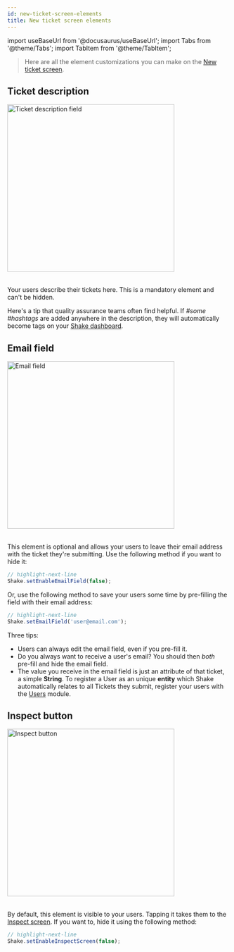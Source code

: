 ```yaml
---
id: new-ticket-screen-elements
title: New ticket screen elements
---
```

import useBaseUrl from '@docusaurus/useBaseUrl';
import Tabs from '@theme/Tabs';
import TabItem from '@theme/TabItem';

>Here are all the element customizations you can make on the [New ticket screen](react/shake-ui/new-ticket-screen.md).

## Ticket description

<table class="media-container media-container-highlighted mt-40 mb-40 pt-80">
<img
  alt="Ticket description field"
  width="380"
  src={useBaseUrl('img/element-description@2x.png')}
/>
</table>

Your users describe their tickets here. This is a mandatory element and can't be hidden.

Here's a tip that quality assurance teams often find helpful. If *#some #hashtags* are added anywhere in the description,
they will automatically become <span class="tag-button pink-tag-button">tags</span> on your [Shake dashboard](https://app.shakebugs.com/).


## Email field

<table class="media-container media-container-highlighted mt-40 mb-40">
<img
  alt="Email field"
  width="380"
  src={useBaseUrl('img/element-email@2x.png')}
/>
</table>

This element is optional and allows your users to leave their email address with the ticket they're submitting.
Use the following method if you want to hide it:

```javascript title="App.js"
// highlight-next-line
Shake.setEnableEmailField(false);
```

Or, use the following method to save your users some time by pre-filling the field with their email address:

```javascript title="App.js"
// highlight-next-line
Shake.setEmailField('user@email.com');
```

Three tips:
* Users can always edit the email field, even if you pre-fill it.
* Do you always want to receive a user's email? You should then *both* pre-fill and hide the email field.
* The value you receive in the email field is just an attribute of that ticket, a simple **String**. To register a User as an unique **entity** which Shake automatically relates to all Tickets they submit, register your users with the [Users](react/users/overview.md) module.

## Inspect button

<table class="media-container media-container-highlighted mt-40 mb-40">
<img
  alt="Inspect button"
  width="380"
  src={useBaseUrl('img/element-inspect@2x.png')}
/>
</table>

By default, this element is visible to your users. Tapping it takes them to the [Inspect screen](/docs/react/shake-ui/inspect-screen).
If you want to, hide it using the following method:

```javascript title="App.js"
// highlight-next-line
Shake.setEnableInspectScreen(false);
```